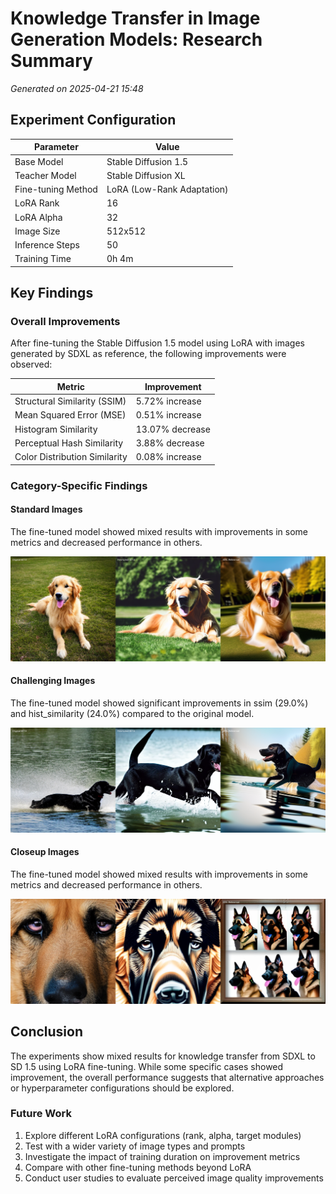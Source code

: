 # Knowledge Transfer in Image Generation Models: Research Summary

*Generated on 2025-04-21 15:48*

## Experiment Configuration

| Parameter | Value |
|-----------|-------|
| Base Model | Stable Diffusion 1.5 |
| Teacher Model | Stable Diffusion XL |
| Fine-tuning Method | LoRA (Low-Rank Adaptation) |
| LoRA Rank | 16 |
| LoRA Alpha | 32 |
| Image Size | 512x512 |
| Inference Steps | 50 |
| Training Time | 0h 4m |

## Key Findings

### Overall Improvements

After fine-tuning the Stable Diffusion 1.5 model using LoRA with images generated by SDXL as reference, the following improvements were observed:

| Metric | Improvement |
|--------|------------|
| Structural Similarity (SSIM) | 5.72% increase |
| Mean Squared Error (MSE) | 0.51% increase |
| Histogram Similarity | 13.07% decrease |
| Perceptual Hash Similarity | 3.88% decrease |
| Color Distribution Similarity | 0.08% increase |

### Category-Specific Findings

#### Standard Images

The fine-tuned model showed mixed results with improvements in some metrics and decreased performance in others.

![Standard Comparison](../research_comparisons/standard/comparison_all_standard_1.png)

#### Challenging Images

The fine-tuned model showed significant improvements in ssim (29.0%) and hist_similarity (24.0%) compared to the original model.

![Challenging Comparison](../research_comparisons/challenging/comparison_all_challenging_1.png)

#### Closeup Images

The fine-tuned model showed mixed results with improvements in some metrics and decreased performance in others.

![Closeup Comparison](../research_comparisons/closeup/comparison_all_closeup_1.png)

## Conclusion

The experiments show mixed results for knowledge transfer from SDXL to SD 1.5 using LoRA fine-tuning. While some specific cases showed improvement, the overall performance suggests that alternative approaches or hyperparameter configurations should be explored.

### Future Work

1. Explore different LoRA configurations (rank, alpha, target modules)
2. Test with a wider variety of image types and prompts
3. Investigate the impact of training duration on improvement metrics
4. Compare with other fine-tuning methods beyond LoRA
5. Conduct user studies to evaluate perceived image quality improvements
